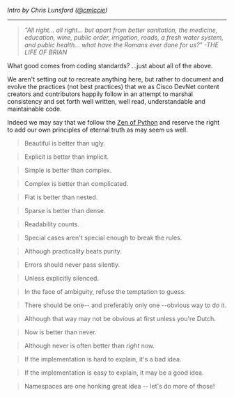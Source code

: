 _Intro by Chris Lunsford ([@cmlccie](https://github.com/cmlccie))_

---
> _"All right... all right... but apart from better sanitation, the medicine, education, wine, public order, irrigation, roads, a fresh water system, and public health... what have the Romans ever done for us?" -THE LIFE OF BRIAN_

What good comes from coding standards? ...just about all of the above.

We aren't setting out to recreate anything here, but rather to document and evolve the practices (not best practices) that we as Cisco DevNet content creators and contributors happily follow in an attempt to marshal consistency and set forth well written, well read, understandable and maintainable code.

Indeed we may say that we follow the [Zen of Python](https://www.python.org/dev/peps/pep-0020/) and reserve the right to add our own  principles of eternal truth as may seem us well.

> Beautiful is better than ugly.

> Explicit is better than implicit.

> Simple is better than complex.

> Complex is better than complicated.

> Flat is better than nested.

> Sparse is better than dense.

> Readability counts.

> Special cases aren't special enough to break the rules.

> Although practicality beats purity.

> Errors should never pass silently.

> Unless explicitly silenced.

> In the face of ambiguity, refuse the temptation to guess.

> There should be one-- and preferably only one --obvious way to do it.

> Although that way may not be obvious at first unless you're Dutch.

> Now is better than never.

> Although never is often better than *right* now.

> If the implementation is hard to explain, it's a bad idea.

> If the implementation is easy to explain, it may be a good idea.

> Namespaces are one honking great idea -- let's do more of those!


